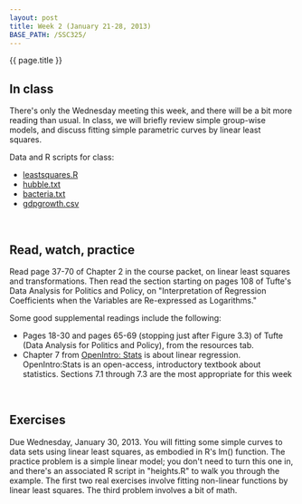 ```yaml
---
layout: post
title: Week 2 (January 21-28, 2013)
BASE_PATH: /SSC325/
---
```

{{ page.title }}


In class
--------

There's only the Wednesday meeting this week, and there will be a bit more reading than usual.  In class, we will briefly review simple group-wise models, and discuss fitting simple parametric curves by linear least squares.

Data and R scripts for class: 
* [leastsquares.R](http://jgscott.github.com/SSC325/r/leastsquares.R)
* [hubble.txt](http://jgscott.github.com/SSC325/data/hubble.txt)
* [bacteria.txt](http://jgscott.github.com/SSC325/data/bacteria.txt)
* [gdpgrowth.csv](http://jgscott.github.com/SSC325/data/gdpgrowth.csv)

<br>

Read, watch, practice
---------------------

Read page 37-70 of Chapter 2 in the course packet, on linear least squares and transformations.  Then read the section starting on pages 108 of Tufte's Data Analysis for Politics and Policy, on "Interpretation of Regression Coefficients when the Variables are Re-expressed as Logarithms."

Some good supplemental readings include the following:
* Pages 18-30 and pages 65-69 (stopping just after Figure 3.3) of Tufte (Data Analysis for Politics and Policy), from the resources tab.
* Chapter 7 from [OpenIntro: Stats](http://www.openintro.org/stat/) is about linear regression.  OpenIntro:Stats is an open-access, introductory textbook about statistics.  Sections 7.1 through 7.3 are the most appropriate for this week

<br>

Exercises
---------
Due Wednesday, January 30, 2013.  You will fitting some simple curves to data sets using linear least squares, as embodied in R's lm() function.  The practice problem is a simple linear model; you don't need to turn this one in, and there's an associated R script in "heights.R" to walk you through the example. The first two real exercises involve fitting non-linear functions by linear least squares.  The third problem involves a bit of math.